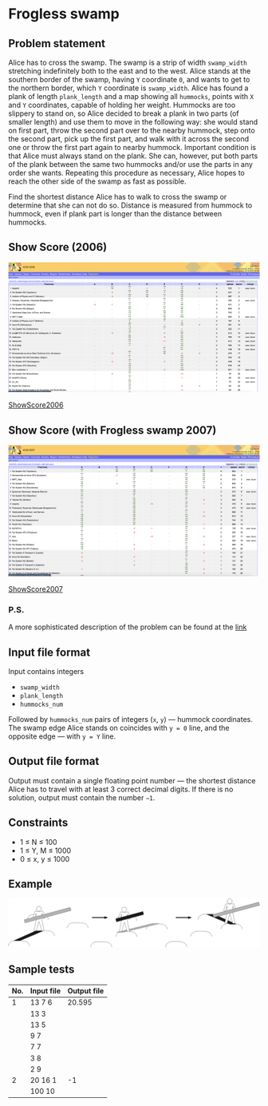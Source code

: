 # Frogless swamp

## Problem statement

Alice has to cross the swamp. The swamp is a strip of width  `swamp_width` stretching indefinitely both to the east and to the west. Alice stands at the southern border of the swamp, having `Y` coordinate `0`, and wants to get to the northern border, which `Y` coordinate is `swamp_width`. Alice has found a plank of length `plank_length` and a map showing all `hummocks`, points with `X` and `Y` coordinates, capable of holding her weight. Hummocks are too slippery to stand on, so Alice decided to break a plank in two parts (of smaller length) and use them to move in the following way: she would stand on first part, throw the second part over to the nearby hummock, step onto the second part, pick up the first part, and walk with it across the second one or throw the first part again to nearby hummock. Important condition is that Alice must always stand on the plank. She can, however, put both parts of the plank between the same two hummocks and/or use the parts in any order she wants. Repeating this procedure as necessary, Alice hopes to reach the other side of the swamp as fast as possible.

Find the shortest distance Alice has to walk to cross the swamp or determine that she can not do so. Distance is measured from hummock to hummock, even if plank part is longer than the distance between hummocks.

## Show Score (2006)

![showscore2006](showscore2006.png "ShowScore2006")

[ShowScore2006](https://imcs.dvfu.ru/cats/?f=rank_table;cache=1;cid=565452;hide_virtual=1;sid=)

## Show Score (with Frogless swamp 2007)

![showscore2007](showscore2007.png "ShowScore2007")

[ShowScore2007](https://imcs.dvfu.ru/cats/?f=rank_table;cache=1;cid=608547;hide_virtual=1;sid=)

### P.S.

A more sophisticated description of the problem can be found at the [link](https://imcs.dvfu.ru/cats/static/problem_text-cpid-611741.html)

## Input file format

Input contains integers 
- `swamp_width`
- `plank_length`
- `hummocks_num`

Followed by `hummocks_num` pairs of integers (`x`, `y`) — hummock coordinates.
The swamp edge Alice stands on coincides with `y = 0` line, and the opposite edge — with `y = Y` line.

## Output file format

Output must contain a single floating point number — the shortest distance Alice has to travel with at least 3 correct decimal digits.
If there is no solution, output must contain the number `−1`.

## Constraints
- 1 ≤ N ≤ 100
- 1 ≤ Y, M ≤ 1000
- 0 ≤ x, y ≤ 1000

## Example

![pictures/example](pictures/example.jpg "Example")

## Sample tests

| No. | Input file | Output file |
| --- | ---------- | ----------- |
| 1   | 13 7 6     | 20.595      |
|     | 13 3       |             |
|     | 13 5       |             |
|     | 9 7        |             |
|     | 7 7        |             |
|     | 3 8        |             |
|     | 2 9        |             |
| 2   | 20 16 1    | -1          |
|     | 100 10     |             |